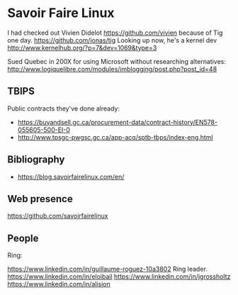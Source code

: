 # Savoir Faire Linux

I had checked out Vivien Didelot https://github.com/vivien because of Tig one day. https://github.com/jonas/tig Looking up now, he's a kernel dev http://www.kernelhub.org/?p=7&dev=1069&type=3

Sued Quebec in 200X for using Microsoft without researching alternatives: http://www.logiquelibre.com/modules/imblogging/post.php?post_id=48

## TBIPS

Public contracts they've done already:

- https://buyandsell.gc.ca/procurement-data/contract-history/EN578-055605-500-EI-0
- http://www.tpsgc-pwgsc.gc.ca/app-acq/sptb-tbps/index-eng.html

## Bibliography

- https://blog.savoirfairelinux.com/en/

## Web presence

<https://github.com/savoirfairelinux>

## People

Ring:

<https://www.linkedin.com/in/guillaume-roguez-10a3802> Ring leader.
<https://www.linkedin.com/in/eloibail>
<https://www.linkedin.com/in/jgrossholtz>
<https://www.linkedin.com/in/alision>

